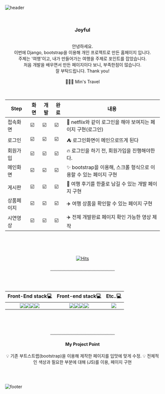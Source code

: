 
![header](https://capsule-render.vercel.app/api?type=Waving&color=auto&height=300&section=header&text=Welcome%20min's%20world&fontSize=80&fontColor=gradient)


<div align = "center">
  <br/>
    <h3>Joyful</h3><br/>
    안녕하세요. <br/>
    이번에 Django, bootstrap을 이용해 개인 프로젝트로 만든 홈페이지 입니다.<br/>
    주제는 '여행'이고, 내가 만들어가는 여행을 주제로 포인트를 잡았습니다.<br/>
    처음 개발을 배우면서 만든 페이지이다 보니, 부족한점이 많습니다.<br/>
    잘 부탁드립니다. Thank you!
    <br/>
    <br/> 
    🧑🏻‍💻 Min's Travel
  <br/>
  <br/>
  <br/>

|Step|화면|개발|완료|내용|
|-----|--|--|--|-----------|
| 접속화면 |☑️|☑️|☑️| 🚦 netflix와 같이 로그인을 해야 보여지는 페이지 구현(로그인) |
| 로그인 |☑️|☑️|☑️| ⛺ 로그인화면이 메인으로뜨게 된다 |
| 회원가입 |☑️|☑️|☑️| 🔥 로그인을 하기 전, 회원가입을 진행해야한다. |
| 메인화면 |☑️|☑️|☑️| ✨ bootstrap을 이용해, 스크롤 형식으로 이용할 수 있는 페이지 구현 |
| 게시판 |☑️|☑️|☑️| 📝 여행 후기를 한줄로 남길 수 있는 개발 페이지 구현 |
| 상품페이지 |☑️|☑️|☑️| ✈️ 여행 상품을 확인할 수 있는 페이지 구현  |
| 시연영상 |☑️|☑️|☑️| ✈️ 전체 개발완료 페이지 확인 가능한 영상 제작 |


<br/>
<br/>
<br/>
  
[![Hits](https://hits.seeyoufarm.com/api/count/incr/badge.svg?url=https%3A%2F%2Fgithub.com%2FMin-dong-Hyeon%2FMin-dong-Hyeon.git&count_bg=%23BBD0AB&title_bg=%235EC679&icon=bilibili.svg&icon_color=%23E7E7E7&title=hi%7E&edge_flat=true)](https://hits.seeyoufarm.com)

﹏﹏﹏﹏﹏﹏﹏﹏﹏﹏﹏﹏﹏﹏﹏
  
<br/>
<br/>

Front-End stack💻             |  Front-end stack💻 |  Etc..💻
:-------------------------:|:-------------------------:|:-------------------------:
<img src="https://img.shields.io/badge/HTML-E34F26?style=flat-square&logo=HTML5&logoColor=white"/><img src="https://img.shields.io/badge/CSS-1572B6?style=flat-square&logo=CSS3&logoColor=white"/><img src="https://img.shields.io/badge/JavaScript-F7DF1E?style=flat-square&logo=JavaScript&logoColor=white"/><img src="https://img.shields.io/badge/Bootstrap-7952B3?style=flat-square&logo=Bootstrap&logoColor=white"/>  |  <img src="https://img.shields.io/badge/Django-092E20?style=flat-square&logo=Django&logoColor=white"/><img src="https://img.shields.io/badge/Spring-6DB33F?style=flat-square&logo=Spring&logoColor=white"/><img src="https://img.shields.io/badge/Mysql-4479A1?style=flat-square&logo=Mysql&logoColor=white"/><img src="https://img.shields.io/badge/MariaDB-1F305F?style=flat-square&logo=MariaDB&logoColor=white"/> | <img src="https://img.shields.io/badge/Git-F05032?style=flat-square&logo=Git&logoColor=white"/>



<br/>
<br/>

﹏﹏﹏﹏﹏﹏﹏﹏﹏﹏﹏﹏﹏﹏﹏

#### My Project Point

💡 기존 부트스트랩(bootstrap)을 이용해 제작한 페이지를 입맛에 맞게 수정.
💡 전체적인 색상과 필요한 부분에 대해 (JS)를 이용, 페이지 구현



  </div>  
<br/>
<br/>

![footer](https://capsule-render.vercel.app/api?type=waving&&color=gradient&height=100&section=footer&text=Good%20Bye&fontSize=30&fontSize=90)

